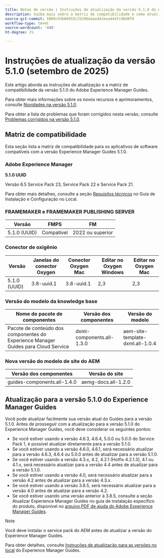 ```yaml
---
title: Notas de versão | Instruções de atualização da versão 5.1.0 do Adobe Experience Manager Guides
description: Saiba mais sobre a matriz de compatibilidade e como atualizar para a versão 5.1.0 do Adobe Experience Manager Guides.
source-git-commit: 5809c93b86955c25296daaed42eea444fc98d8f0
workflow-type: tm+mt
source-wordcount: '448'
ht-degree: 1%

---
```


# Instruções de atualização da versão 5.1.0 (setembro de 2025)

Este artigo aborda as instruções de atualização e a matriz de compatibilidade da versão 5.1.0 do Adobe Experience Manager Guides.

Para obter mais informações sobre os novos recursos e aprimoramentos, consulte [Novidades na versão 5.1.0](../release-info/whats-new-5-1-0.md).

Para obter a lista de problemas que foram corrigidos nesta versão, consulte [Problemas corrigidos na versão 5.1.0](../release-info/fixed-issues-5-1-0.md).

## Matriz de compatibilidade

Esta seção lista a matriz de compatibilidade para os aplicativos de software compatíveis com a versão Experience Manager Guides 5.1.0.

### Adobe Experience Manager

**5.1.0 UUID**

Versão 6.5 Service Pack 23, Service Pack 22 e Service Pack 21.

Para obter mais detalhes, consulte a seção [Requisitos técnicos](../install-guide/download-install-technical-requirements.md) no Guia de Instalação e Configuração no Local.

### FRAMEMAKER e FRAMEMAKER PUBLISHING SERVER

| Versão | FMPS | FM |
| --- | --- | --- |
| 5.1.0 (UUID) | Compatível | 2022 ou superior |

### Conector de oxigênio

| Versão | Janelas do conector Oxygen | Conector Oxygen Mac | Editar no Oxygen Windows | Editar no Oxygen Mac |
| --- | --- | --- |--- |--- |
| 5.1.0 (UUID) | 3.8-uuid.1 | 3.8-uuid.1 | 2,3 | 2,3 |

### Versão do modelo da knowledge base

| Nome do pacote de componentes | Versão dos componentes | Versão do modelo |
|---|---|---|
| Pacote de conteúdo dos componentes do Experience Manager Guides para Cloud Service | dxml-components.all-1.3.0 | aem-site-template-dxml.all-1.0.4 |

### Nova versão do modelo de site do AEM


| Versão dos componentes | Versão do site |
|---|---|
| guides-components.all-1.4.0 | aemg-docs.all-1.2.0 |


## Atualização para a versão 5.1.0 do Experience Manager Guides

Você pode atualizar facilmente sua versão atual do Guides para a versão 5.1.0. Antes de prosseguir com a atualização para a versão 5.1.0 do Experience Manager Guides, você deve considerar os seguintes pontos:

- Se você estiver usando a versão 4.6.3, 4.6.4, 5.0.0 ou 5.0.0 do Service Pack 1, é possível atualizar diretamente para a versão 5.1.0.
- Se você estiver usando a versão 4.6.0, 4.6.1, será necessário atualizar para a versão 4.6.3, 4.6.4 ou 5.0.0 antes de atualizar para a versão 5.1.0.
- Se você estiver usando a versão 4.3.x, 4.2, 4.2.1 (Hotfix 4.2.1.3), 4.1 ou 4.1.x, será necessário atualizar para a versão 4.4 antes de atualizar para a versão 5.1.0.
- Se você estiver usando a versão 4.0, será necessário atualizar para a versão 4.2 antes de atualizar para a versão 4.3.x.
- Se você estiver usando a versão 3.8.5, será necessário atualizar para a versão 4.0 antes de atualizar para a versão 4.2.
- Se você estiver usando uma versão anterior à 3.8.5, consulte a seção Atualizar Experience Manager Guides no guia de instalação específico do produto, disponível no [arquivo PDF de ajuda do Adobe Experience Manager Guides](https://helpx.adobe.com/br/xml-documentation-for-experience-manager/archive.html).

>[!NOTE]
>
>Você deve instalar o service pack do AEM antes de atualizar a versão do Experience Manager Guides.

Para obter detalhes, consulte [Instruções de atualização para as versões no local](../install-guide/upgrade-xml-documentation.md) do Experience Manager Guides.
